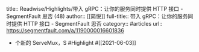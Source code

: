 title:: Readwise/Highlights/带入 gRPC：让你的服务同时提供 HTTP 接口 - SegmentFault 思否 (48)
author:: [[简悦]]
full-title:: 带入 gRPC：让你的服务同时提供 HTTP 接口 - SegmentFault 思否
category:: #articles
url:: https://segmentfault.com/a/1190000016601836

- 个新的 ServeMux，S #Highlight #[[2021-06-03]]
